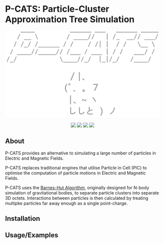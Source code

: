 # P-CATS: Particle-Cluster Approximation Tree Simulation

<!---
<p align="center">
    <picture>
        <source media="(prefers-color-scheme: dark)" srcset="https://raw.githubusercontent.com/23HCI03SMP/P-CATS/main/design/pcats_white.png">
        <source media="(prefers-color-scheme: light)" srcset="https://raw.githubusercontent.com/23HCI03SMP/P-CATS/main/design/pcats_black.png">
        <img alt="P-CATS Logo" src="design/pcats_white.png">
    </picture>
</p>
--->

<p>
    <img src="design/pcats_grey.png">
</p>

<p align="center">
    <a href="https://img.shields.io/badge/Build_Status-never_built-blue?style=flat-square" style="text-decoration:none"><img src="https://img.shields.io/badge/Build_Status-never_built-blue?style=flat-square"/></a>
    <a href="https://github.com/23HCI03SMP/P_CATS/labels/bugs" style="text-decoration:none"><img src="https://img.shields.io/github/issues/23HCI03SMP/P-CATS/bugs?style=flat-square&color=red&label=Bugs"/></a>
    <a href="https://github.com/23HCI03SMP/P_CATS/labels/help%20wanted" style="text-decoration:none"><img src="https://img.shields.io/github/issues/23HCI03SMP/P-CATS/help%20wanted?style=flat-square&color=yellow&label=Help%20Wanted"/></a>
    <a href="https://img.shields.io/github/license/23HCI03SMP/P-CATS.svg?style=flat-square" style="text-decoration:none"><img src="https://img.shields.io/github/license/23HCI03SMP/P-CATS.svg?style=flat-square&label=License"/></a>
</p>

## About
P-CATS provides an alternative to simulating a large number of particles in Electric and Magnetic Fields.

P-CATS replaces traditional engines that utilise Particle in Cell (PIC) to optimise the computation of particle motions in Electric and Magnetic Fields. 

P-CATS uses the [Barnes-Hut Algorithm](https://www.nature.com/articles/324446a0), originally designed for N-body simulation of gravitational bodies, to separate particle clusters into separate 3D octets. Interactions between particles is then calculated by treating multipke particles far away enough as a single point-charge.

## Installation

## Usage/Examples

